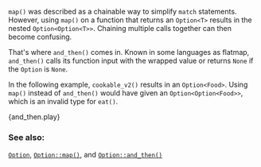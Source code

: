 `map()` was described as a chainable way to simplify `match` statements. 
However, using `map()` on a function that returns an `Option<T>` results 
in the nested `Option<Option<T>>`. Chaining multiple calls together can 
then become confusing.

That's where `and_then()` comes in. Known in some languages as flatmap, `and_then()` calls its function input with the wrapped value or returns `None` if the `Option` is `None`.

In the following example, `cookable_v2()` results in an `Option<Food>`. 
Using `map()` instead of `and_then()` would have given an `Option<Option<Food>>`, 
which is an invalid type for `eat()`.

{and_then.play}

### See also:

[`Option`][option], [`Option::map()`][map], and [`Option::and_then()`][and_then]

[option]: http://doc.rust-lang.org/std/option/enum.Option.html
[map]: http://doc.rust-lang.org/std/option/enum.Option.html#method.map
[and_then]: http://doc.rust-lang.org/std/option/enum.Option.html#method.and_then 
